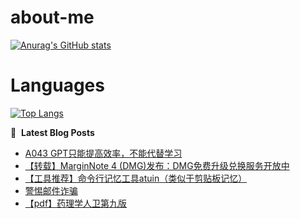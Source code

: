 # about-me
[![Anurag's GitHub stats](https://github-readme-stats.vercel.app/api?username=whitewatercn)](https://github.com/anuraghazra/github-readme-stats)

# Languages
[![Top Langs](https://github-readme-stats.vercel.app/api/top-langs/?username=whitewatercn)](https://github.com/anuraghazra/github-readme-stats)

📕 &nbsp;**Latest Blog Posts**
<!-- BLOG-POST-LIST:START -->
- [A043 GPT只能提高效率，不能代替学习](https://forum.beginner.center/t/topic/1416/1)
- [【转载】MarginNote 4 &lpar;DMG&rpar;发布：DMG免费升级兑换服务开放中](https://forum.beginner.center/t/topic/1415/1)
- [【工具推荐】命令行记忆工具atuin（类似于剪贴板记忆）](https://forum.beginner.center/t/topic/1414/1)
- [警惕邮件诈骗](https://forum.beginner.center/t/topic/1411/1)
- [【pdf】药理学人卫第九版](https://forum.beginner.center/t/topic/1410/1)
<!-- BLOG-POST-LIST:END -->
